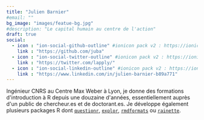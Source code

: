 ```yaml
---
title: "Julien Barnier"
#email: ""
bg_image: "images/featue-bg.jpg"
#description: "Le capital humain au centre de l'action"
draft: true
social:
  - icon : "ion-social-github-outline" #ionicon pack v2 : https://ionicons.com/v2/
    link : "https://github.com/juba"
  - icon : "ion-social-twitter-outline" #ionicon pack v2 : https://ionicons.com/v2/
    link : "https://twitter.com/lapply/"
  - icon : "ion-social-linkedin-outline" #ionicon pack v2 : https://ionicons.com/v2/
    link : "https://www.linkedin.com/in/julien-barnier-b89a771"
---
```


Ingénieur CNRS au Centre Max Weber à Lyon, je donne des formations d'introduction à R depuis une douzaine d'années, essentiellement auprès d'un public de chercheur.es et de doctorant.es. Je développe également plusieurs packages R dont [`questionr`](https://juba.github.io/questionr/), [`explor`](https://juba.github.io/explor/), [`rmdformats`](https://cran.r-project.org/package=rmdformats) ou [`rainette`](https://juba.github.io/rainette/).

